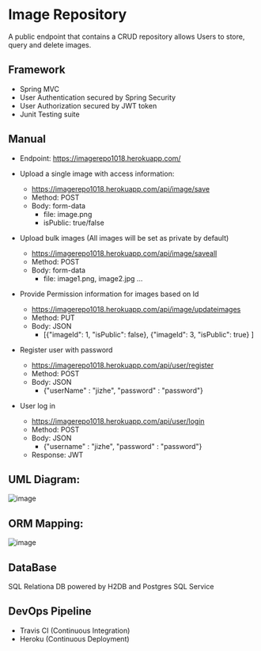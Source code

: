 # Image Repository 
A public endpoint that contains a CRUD repository allows Users to store, query and delete images. 

## Framework

* Spring MVC
* User Authentication secured by Spring Security 
* User Authorization secured by JWT token
* Junit Testing suite

## Manual 
* Endpoint: https://imagerepo1018.herokuapp.com/

* Upload a single image with access information: 
  - https://imagerepo1018.herokuapp.com/api/image/save 
  - Method: POST
  - Body: form-data 
    - file: image.png 
    - isPublic: true/false
   
* Upload bulk images (All images will be set as private by default)
  - https://imagerepo1018.herokuapp.com/api/image/saveall
  - Method: POST
  - Body: form-data
    - file: image1.png, image2.jpg ... 
    
* Provide Permission information for images based on Id 
  - https://imagerepo1018.herokuapp.com/api/image/updateimages
  - Method: PUT
  - Body: JSON 
    - [{"imageId": 1, 
        "isPublic": false}, 
        {"imageId": 3, 
        "isPublic": true} ]
 
* Register user with password 
  - https://imagerepo1018.herokuapp.com/api/user/register
  - Method: POST
  - Body: JSON
    - {"userName" : "jizhe", 
       "password" : "password"}

* User log in 
  - https://imagerepo1018.herokuapp.com/api/user/login
  - Method: POST
  - Body: JSON
    - {"username" : "jizhe", 
       "password" : "password"}
  - Response: JWT 
  

## UML Diagram: 
![image](https://user-images.githubusercontent.com/19366514/116284147-be81b980-a75a-11eb-9b02-6b3e5bd916b2.png)


## ORM Mapping: 
![image](https://user-images.githubusercontent.com/19366514/116284083-ad38ad00-a75a-11eb-9a98-463bd967b431.png)

## DataBase
SQL Relationa DB powered by H2DB and Postgres SQL Service

## DevOps Pipeline
* Travis CI (Continuous Integration)
* Heroku (Continuous Deployment)


